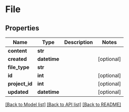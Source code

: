 # File

## Properties
Name | Type | Description | Notes
------------ | ------------- | ------------- | -------------
**content** | **str** |  | 
**created** | **datetime** |  | [optional] 
**file_type** | **str** |  | 
**id** | **int** |  | [optional] 
**project_id** | **int** |  | [optional] 
**updated** | **datetime** |  | [optional] 

[[Back to Model list]](../README.md#documentation-for-models) [[Back to API list]](../README.md#documentation-for-api-endpoints) [[Back to README]](../README.md)

